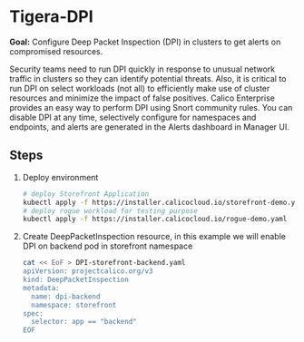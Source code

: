 # Tigera-DPI

**Goal:** Configure Deep Packet Inspection (DPI) in clusters to get alerts on compromised resources.

Security teams need to run DPI quickly in response to unusual network traffic in clusters so they can identify potential threats. Also, it is critical to run DPI on select workloads (not all) to efficiently make use of cluster resources and minimize the impact of false positives. Calico Enterprise provides an easy way to perform DPI using Snort community rules. You can disable DPI at any time, selectively configure for namespaces and endpoints, and alerts are generated in the Alerts dashboard in Manager UI.

## Steps

1. Deploy environment

    ```bash
    # deploy Storefront Application 
    kubectl apply -f https://installer.calicocloud.io/storefront-demo.yaml
    # deploy rogue workload for testing purpose
    kubectl apply -f https://installer.calicocloud.io/rogue-demo.yaml
    ```
2. Create DeepPacketInspection resource, in this example we will enable DPI on backend pod in storefront namespace    

    ```bash
    cat << EoF > DPI-storefront-backend.yaml    
    apiVersion: projectcalico.org/v3
    kind: DeepPacketInspection
    metadata:
      name: dpi-backend
      namespace: storefront
    spec:
      selector: app == "backend"
    EOF
    ```
